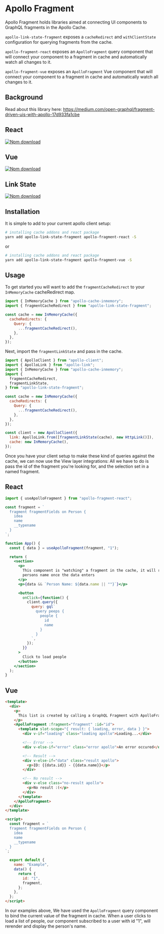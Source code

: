 # Apollo Fragment

Apollo Fragment holds libraries aimed at connecting UI components to GraphQL
fragments in the Apollo Cache.

`apollo-link-state-fragment` exposes a `cacheRedirect` and `withClientState`
configuration for querying fragments from the cache.

`apollo-fragment-react` exposes an `ApolloFragment` query component that will
connect your component to a fragment in cache and automatically watch all
changes to it.

`apollo-fragment-vue` exposes an `ApolloFragment` Vue component that will
connect your component to a fragment in cache and automatically watch all
changes to it.

## Background

Read about this library here: https://medium.com/open-graphql/fragment-driven-uis-with-apollo-17d933fa1cbe

## React

<p>
  <a href="https://www.npmjs.com/package/apollo-fragment-react">
    <img src="https://img.shields.io/npm/dt/apollo-fragment-react.svg" alt="Npm download">
  </a>
</p>

## Vue

<p>
  <a href="https://www.npmjs.com/package/apollo-fragment-vue">
    <img src="https://img.shields.io/npm/dt/apollo-fragment-vue.svg" alt="Npm download">
  </a>
</p>

## Link State

<p>
  <a href="https://www.npmjs.com/package/apollo-link-state-fragment">
    <img src="https://img.shields.io/npm/dt/apollo-link-state-fragment.svg" alt="Npm download">
  </a>
</p>

## Installation

It is simple to add to your current apollo client setup:

```bash
# installing cache addons and react package
yarn add apollo-link-state-fragment apollo-fragment-react -S
```

or

```bash
# installing cache addons and react package
yarn add apollo-link-state-fragment apollo-fragment-vue -S
```

## Usage

To get started you will want to add the `fragmentCacheRedirect` to your
`InMemoryCache` cacheRedirect map.

```js
import { InMemoryCache } from "apollo-cache-inmemory";
import { fragmentCacheRedirect } from "apollo-link-state-fragment";

const cache = new InMemoryCache({
  cacheRedirects: {
    Query: {
      ...fragmentCacheRedirect(),
    },
  },
});
```

Next, import the `fragmentLinkState` and pass in the cache.

```js
import { ApolloClient } from "apollo-client";
import { ApolloLink } from "apollo-link";
import { InMemoryCache } from "apollo-cache-inmemory";
import {
  fragmentCacheRedirect,
  fragmentLinkState,
} from "apollo-link-state-fragment";

const cache = new InMemoryCache({
  cacheRedirects: {
    Query: {
      ...fragmentCacheRedirect(),
    },
  },
});

const client = new ApolloClient({
  link: ApolloLink.from([fragmentLinkState(cache), new HttpLink()]),
  cache: new InMemoryCache(),
});
```

Once you have your client setup to make these kind of queries against the cache,
we can now use the View layer integrations: All we have to do is pass the id of
the fragment you're looking for, and the selection set in a named fragment.

## React

```jsx
import { useApolloFragment } from "apollo-fragment-react";

const fragment = `
  fragment fragmentFields on Person {
    idea
    name
    __typename
  }
`;

function App() {
  const { data } = useApolloFragment(fragment, "1");

  return (
    <section>
      <p>
        This component is "watching" a fragment in the cache, it will render the
        persons name once the data enters
      </p>
      <p>{data && `Person Name: ${data.name || ""}`}</p>

      <button
        onClick={function() {
          client.query({
            query: gql`
              query peeps {
                people {
                  id
                  name
                }
              }
            `,
          });
        }}
      >
        Click to load people
      </button>
    </section>
  );
}
```

## Vue

```html
<template>
  <div>
    <p>
      This list is created by calling a GraphQL Fragment with ApolloFragment
    </p>
    <ApolloFragment :fragment="fragment" :id="id">
      <template slot-scope="{ result: { loading, error, data } }">
        <div v-if="loading" class="loading apollo">Loading...</div>

        <!-- Error -->
        <div v-else-if="error" class="error apollo">An error occured</div>

        <!-- Result -->
        <div v-else-if="data" class="result apollo">
          <p>ID: {{data.id}} - {{data.name}}</p>
        </div>

        <!-- No result -->
        <div v-else class="no-result apollo">
          <p>No result :(</p>
        </div>
      </template>
    </ApolloFragment>
  </div>
</template>

<script>
  const fragment = `
  fragment fragmentFields on Person {
    idea
    name
    __typename
  }
`;

  export default {
    name: "Example",
    data() {
      return {
        id: "1",
        fragment,
      };
    },
  };
</script>
```

In our examples above, We have used the `ApolloFragment` query component to bind
the current value of the fragment in cache. When a user clicks to load a list of
people, our component subscribed to a user with id "1", will rerender and
display the person's name.
